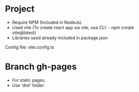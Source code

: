 # Project
- Require NPM (Included in NodeJs).
- Used vite (To create react app via vite, use CLI: - npm create vite@latest)
- Libraries used already included in package.json

Config file: vite.config.ts

# Branch gh-pages
- For static pages.
- Use 'dist' folder.

